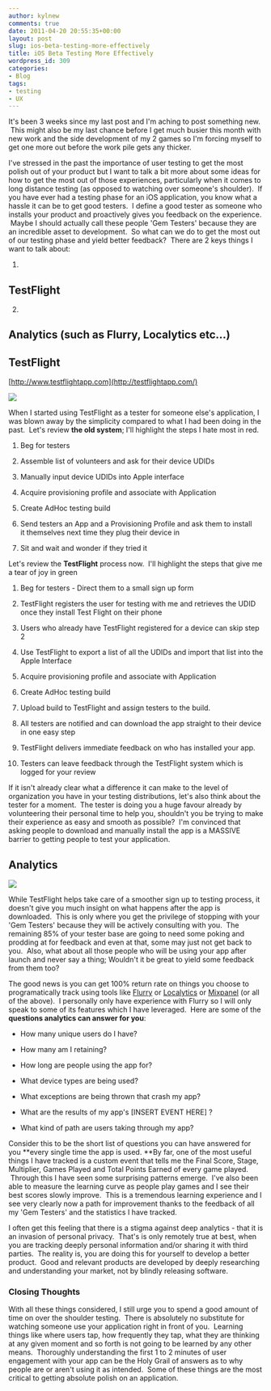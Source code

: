 ```yaml
---
author: kylnew
comments: true
date: 2011-04-20 20:55:35+00:00
layout: post
slug: ios-beta-testing-more-effectively
title: iOS Beta Testing More Effectively
wordpress_id: 309
categories:
- Blog
tags:
- testing
- UX
---
```


It's been 3 weeks since my last post and I'm aching to post something new.  This might also be my last chance before I get much busier this month with new work and the side development of my 2 games so I'm forcing myself to get one more out before the work pile gets any thicker.

<!-- more -->

I've stressed in the past the importance of user testing to get the most polish out of your product but I want to talk a bit more about some ideas for how to get the most out of those experiences, particularly when it comes to long distance testing (as opposed to watching over someone's shoulder).  If you have ever had a testing phase for an iOS application, you know what a hassle it can be to get good testers.  I define a good tester as someone who installs your product and proactively gives you feedback on the experience.  Maybe I should actually call these people 'Gem Testers' because they are an incredible asset to development.  So what can we do to get the most out of our testing phase and yield better feedback?  There are 2 keys things I want to talk about:



	
  1. 


## TestFlight




	
  2. 


## Analytics (such as Flurry, Localytics etc...)







## TestFlight
[http://www.testflightapp.com](http://testflightapp.com/)




[![](http://kylnew.com/wp-content/uploads/2011/04/Screen-shot-2011-04-20-at-4.29.17-PM-300x42.png)](http://kylnew.com/wp-content/uploads/2011/04/Screen-shot-2011-04-20-at-4.29.17-PM.png)



When I started using TestFlight as a tester for someone else's application, I was blown away by the simplicity compared to what I had been doing in the past.  Let's review **the old system**; I'll highlight the steps I hate most in red.



	
  1. Beg for testers

	
  2. Assemble list of volunteers and ask for their device UDIDs

	
  3. Manually input device UDIDs into Apple interface

	
  4. Acquire provisioning profile and associate with Application

	
  5. Create AdHoc testing build

	
  6. Send testers an App and a Provisioning Profile and ask them to install it themselves next time they plug their device in

	
  7. Sit and wait and wonder if they tried it




Let's review the **TestFlight** process now.  I'll highlight the steps that give me a tear of joy in green



	
  1. Beg for testers - Direct them to a small sign up form

	
  2. TestFlight registers the user for testing with me and retrieves the UDID once they install Test Flight on their phone

	
  3. Users who already have TestFlight registered for a device can skip step 2

	
  4. Use TestFlight to export a list of all the UDIDs and import that list into the Apple Interface

	
  5. Acquire provisioning profile and associate with Application

	
  6. Create AdHoc testing build

	
  7. Upload build to TestFlight and assign testers to the build.

	
  8. All testers are notified and can download the app straight to their device in one easy step

	
  9. TestFlight delivers immediate feedback on who has installed your app.

	
  10. Testers can leave feedback through the TestFlight system which is logged for your review


If it isn't already clear what a difference it can make to the level of organization you have in your testing distributions, let's also think about the tester for a moment.  The tester is doing you a huge favour already by volunteering their personal time to help you, shouldn't you be trying to make their experience as easy and smooth as possible?  I'm convinced that asking people to download and manually install the app is a MASSIVE barrier to getting people to test your application.


## Analytics


[![](http://kylnew.com/wp-content/uploads/2011/04/Screen-shot-2011-04-20-at-4.27.03-PM-300x189.png)](http://kylnew.com/wp-content/uploads/2011/04/Screen-shot-2011-04-20-at-4.27.03-PM.png)

While TestFlight helps take care of a smoother sign up to testing process, it doesn't give you much insight on what happens after the app is downloaded.  This is only where you get the privilege of stopping with your 'Gem Testers' because they will be actively consulting with you.  The remaining 85% of your tester base are going to need some poking and prodding at for feedback and even at that, some may just not get back to you.  Also, what about all those people who will be using your app after launch and never say a thing; Wouldn't it be great to yield some feedback from them too?

The good news is you can get 100% return rate on things you choose to programatically track using tools like [Flurry](http://www.flurry.com/) or [Localytics](http://www.localytics.com/) or [Mixpanel](http://mixpanel.com/) (or all of the above).  I personally only have experience with Flurry so I will only speak to some of its features which I have leveraged.  Here are some of the **questions analytics can answer for you**:



	
  * How many unique users do I have?

	
  * How many am I retaining?

	
  * How long are people using the app for?

	
  * What device types are being used?

	
  * What exceptions are being thrown that crash my app?

	
  * What are the results of my app's [INSERT EVENT HERE] ?

	
  * What kind of path are users taking through my app?


Consider this to be the short list of questions you can have answered for you **every single time the app is used. **By far, one of the most useful things I have tracked is a custom event that tells me the Final Score, Stage, Multiplier, Games Played and Total Points Earned of every game played.  Through this I have seen some surprising patterns emerge.  I've also been able to measure the learning curve as people play games and I see their best scores slowly improve.  This is a tremendous learning experience and I see very clearly now a path for improvement thanks to the feedback of all my 'Gem Testers' and the statistics I have tracked.

I often get this feeling that there is a stigma against deep analytics - that it is an invasion of personal privacy.  That's is only remotely true at best, when you are tracking deeply personal information and/or sharing it with third parties.  The reality is, you are doing this for yourself to develop a better product.  Good and relevant products are developed by deeply researching and understanding your market, not by blindly releasing software.


### Closing Thoughts


With all these things considered, I still urge you to spend a good amount of time on over the shoulder testing.  There is absolutely no substitute for watching someone use your application right in front of you.  Learning things like where users tap, how frequently they tap, what they are thinking at any given moment and so forth is not going to be learned by any other means.  Thoroughly understanding the first 1 to 2 minutes of user engagement with your app can be the Holy Grail of answers as to why people are or aren't using it as intended.  Some of these things are the most critical to getting absolute polish on an application.
